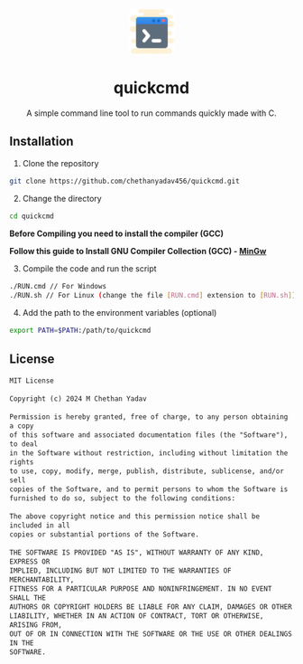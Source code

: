 <div align="center">
  <img src="cmd.png" alt="cmd" width="80">
  <h1>quickcmd</h1>
  <p>A simple command line tool to run commands quickly made with C.</p>
</div>

## Installation
1. Clone the repository
```bash
git clone https://github.com/chethanyadav456/quickcmd.git
```
2. Change the directory
```bash
cd quickcmd
```
**Before Compiling you need to install the compiler (GCC)**

**Follow this guide to Install GNU Compiler Collection (GCC) - [MinGw](https://www.geeksforgeeks.org/installing-mingw-tools-for-c-c-and-changing-environment-variable/)**

3. Compile the code and run the script
```bash
./RUN.cmd // For Windows
./RUN.sh // For Linux (change the file [RUN.cmd] extension to [RUN.sh])
```
4. Add the path to the environment variables (optional)
```bash
export PATH=$PATH:/path/to/quickcmd
```

## License
```
MIT License

Copyright (c) 2024 M Chethan Yadav

Permission is hereby granted, free of charge, to any person obtaining a copy
of this software and associated documentation files (the "Software"), to deal
in the Software without restriction, including without limitation the rights
to use, copy, modify, merge, publish, distribute, sublicense, and/or sell
copies of the Software, and to permit persons to whom the Software is
furnished to do so, subject to the following conditions:

The above copyright notice and this permission notice shall be included in all
copies or substantial portions of the Software.

THE SOFTWARE IS PROVIDED "AS IS", WITHOUT WARRANTY OF ANY KIND, EXPRESS OR
IMPLIED, INCLUDING BUT NOT LIMITED TO THE WARRANTIES OF MERCHANTABILITY,
FITNESS FOR A PARTICULAR PURPOSE AND NONINFRINGEMENT. IN NO EVENT SHALL THE
AUTHORS OR COPYRIGHT HOLDERS BE LIABLE FOR ANY CLAIM, DAMAGES OR OTHER
LIABILITY, WHETHER IN AN ACTION OF CONTRACT, TORT OR OTHERWISE, ARISING FROM,
OUT OF OR IN CONNECTION WITH THE SOFTWARE OR THE USE OR OTHER DEALINGS IN THE
SOFTWARE.
```
